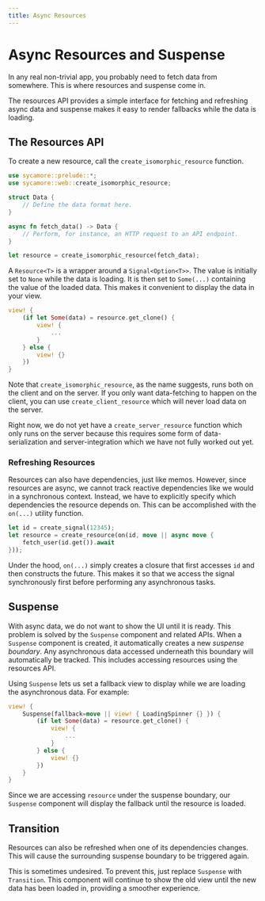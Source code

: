 ```yaml
---
title: Async Resources
---
```


# Async Resources and Suspense

In any real non-trivial app, you probably need to fetch data from somewhere.
This is where resources and suspense come in.

The resources API provides a simple interface for fetching and refreshing async
data and suspense makes it easy to render fallbacks while the data is loading.

## The Resources API

To create a new resource, call the `create_isomorphic_resource` function.

```rust
use sycamore::prelude::*;
use sycamore::web::create_isomorphic_resource;

struct Data {
    // Define the data format here.
}

async fn fetch_data() -> Data {
    // Perform, for instance, an HTTP request to an API endpoint.
}

let resource = create_isomorphic_resource(fetch_data);
```

A `Resource<T>` is a wrapper around a `Signal<Option<T>>`. The value is
initially set to `None` while the data is loading. It is then set to `Some(...)`
containing the value of the loaded data. This makes it convenient to display the
data in your view.

```rust
view! {
    (if let Some(data) = resource.get_clone() {
        view! {
            ...
        }
    } else {
        view! {}
    })
}
```

Note that `create_isomorphic_resource`, as the name suggests, runs both on the
client and on the server. If you only want data-fetching to happen on the
client, you can use `create_client_resource` which will never load data on the
server.

Right now, we do not yet have a `create_server_resource` function which only
runs on the server because this requires some form of data-serialization and
server-integration which we have not fully worked out yet.

### Refreshing Resources

Resources can also have dependencies, just like memos. However, since resources
are async, we cannot track reactive dependencies like we would in a synchronous
context. Instead, we have to explicitly specify which dependencies the resource
depends on. This can be accomplished with the `on(...)` utility function.

```rust
let id = create_signal(12345);
let resource = create_resource(on(id, move || async move {
    fetch_user(id.get()).await
}));
```

Under the hood, `on(...)` simply creates a closure that first accesses `id` and
then constructs the future. This makes it so that we access the signal
synchronously first before performing any asynchronous tasks.

## Suspense

With async data, we do not want to show the UI until it is ready. This problem
is solved by the `Suspense` component and related APIs. When a `Suspense`
component is created, it automatically creates a new _suspense boundary_. Any
asynchronous data accessed underneath this boundary will automatically be
tracked. This includes accessing resources using the resources API.

Using `Suspense` lets us set a fallback view to display while we are loading the
asynchronous data. For example:

```rust
view! {
    Suspense(fallback=move || view! { LoadingSpinner {} }) {
        (if let Some(data) = resource.get_clone() {
            view! {
                ...
            }
        } else {
            view! {}
        })
    }
}
```

Since we are accessing `resource` under the suspense boundary, our `Suspense`
component will display the fallback until the resource is loaded.

## Transition

Resources can also be refreshed when one of its dependencies changes. This will
cause the surrounding suspense boundary to be triggered again.

This is sometimes undesired. To prevent this, just replace `Suspense` with
`Transition`. This component will continue to show the old view until the new
data has been loaded in, providing a smoother experience.
